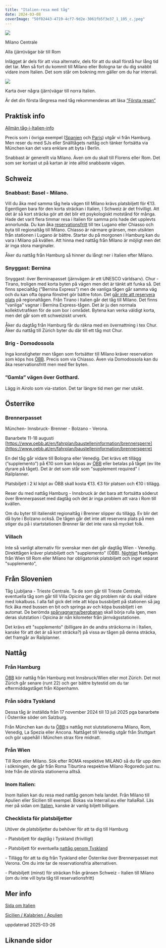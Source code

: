 ```yaml
---
title: "Italien-resa med tåg"
date: 2024-03-08
coverImage: "50f02443-4719-4cf7-9d2e-3061fb5f3e37_1_105_c.jpeg"
---
```


 

![](images/italien-resa_3.jpeg?w=1024)

<figcaption>

Milano Centrale

</figcaption>

 

Alla (järn)vägar bär till Rom

Inlägget är dels för att visa alternativ, dels för att du skall förstå hur lång tid det tar. Men så fort du kommit till Milano eller Bologna tar du dig snabbt vidare inom Italien. Det som står om bokning mm gäller om du har interrail.

 

![](images/italien-resa_1.png?w=628)

<figcaption>

Karta över några (järn)vägar till norra Italien.

</figcaption>

 

Är det din första långresa med tåg rekommenderas att läsa [”Första resan”](https://www.trainfo.eu/forsta-resan/)

## Praktisk info

[Allmän tåg-i-Italien-info](https://www.trainfo.eu/italien/)

Precis som i övriga exempel ([Spanien](https://www.trainfo.eu/spanien-resa/) och [Paris](https://www.trainfo.eu/paris-resa/)) utgår vi från Hamburg. Men reser du med SJs eller Snälltågets nattåg och tänker fortsätta via München kan det vara enklare att byta i Berlin.

Snabbast är generellt via Milano. Även om du skall till Florens eller Rom. Det som ser kortast ut på kartan är inte alltid snabbaste vägen.

## Schweiz

### Snabbast: Basel - Milano.

Vill du åka med samma tåg hela vägen till Milano krävs platsbiljett för €13. Egentligen bara för den korta sträckan i Italien, I Schweiz är det frivilligt. Att det är så kort sträcka gör att det blir ett psykologiskt motstånd för många. Hade det varit flera timmar resa i Italien för samma pris hade det upplevts annorlunda. Du kan åka [reservationsfritt](https://www.trainfo.eu/platsbiljettskrav-eller-inte/) till tex Lugano eller Chiasso och byta till regionaltåg till Milano. Chiasso är närmare gränsen, men utsikten från stationen i Lugano är bättre. Startar du på morgonen i Hamburg kan du vara i Milano på kvällen. Att hinna med nattåg från Milano är möjligt men det är inga stora marginaler.

Åker du nattåg från Hamburg så hinner du långt ner i Italien efter Milano.

### Snyggast: Bernina

Snyggast: över Berninapasset (järnvägen är ett UNESCO världsarv). Chur - Tirano, troligen med korta byten på vägen men det är tänkt att funka så. Det finns specialtåg (”Bernina Express”) men de vanliga tågen går samma väg och du kan ofta öppna fönstret gör bättre foton. Det [går inte att reservera plats](https://www.trainfo.eu/platsbiljettskrav-eller-inte/) på regionaltågen. Från Tirano i Italien går det tåg till Milano. Det finns "vanliga" vagnar i Bernina Express-tågen. Det är ju den normala kollektivtrafiken för de som bor i området. Bytena kan verka väldigt korta, men det går som ett schweiziskt urverk.

Åker du dagtåg från Hamburg får du räkna med en övernattning i tex Chur. Åker du nattåg till Zürich byter du där till ett tåg mot Chur.

### Brig - Domodossola

Inga konstigheter men tågen som fortsätter till Milano kräver reservation som köps hos [ÖBB](https://www.trainfo.eu/nightjet/). Precis som via Chiasso. Även via Domodossola kan du åka reservationsfritt men med fler byten.

### ”Gamla” vägen över Gotthard.

Lägg in Airolo som via-station. Det tar längre tid men ger mer utsikt.

## Österrike

### Brennerpasset

München- Innsbruck- Brenner - Bolzano - Verona.

Banarbete 11-18 augusti [https://www.oebb.at/en/fahrplan/baustelleninformation/brennersperre](https://www.oebb.at/en/fahrplan/baustelleninformation/brennersperre)

En del tåg går vidare till Bologna eller Venedig. Det krävs ett tillägg (”supplemento”) på €10 som kan köpas av [ÖBB](https://www.trainfo.eu/nightjet/) eller betalas på tåget (ev lite dyrare på tåget). Det är det som står som "supplement required" i Railplanner.

Platsbiljett i 2 kl köpt av ÖBB skall kosta €13. €3 för platsen och €10 i tillägg.

Reser du med nattåg Hamburg - Innsbruck är det bara att fortsätta söderut över Brennerpasset med dagtåg och det är inga problem att vara i Rom till kvällen.

Om du byter till italienskt regionaltåg i Brenner slipper du tillägg. Ev blir det då byte i Bolzano också. De tågen går det inte att reservera plats på men stiger du på i startstationen Brenner lär det inte vara så mycket folk.

### Villach

Inte så vanligt alternativ för svenskar men det går dagtåg Wien - Venedig. Direkttågen kräver platsbiljett och "supplemento" (ÖBB). [Nightjet](https://www.trainfo.eu/nightjet/) Nattågen från Wien till Rom eller Milano har obligatorisk platsbiljett och inget separat "supplemento",

## Från Slovenien

Tåg Ljubljana - Trieste Centrale. Ta de som går till Trieste Centrale, eventuella tåg som går till Villa Opicina ger dig problem när du skall vidare med lokalbuss. I alla fall gick det inte att köpa bussbiljett på stationen så jag fick åka med bussen en bit och springa av och köpa bussbiljett i en automat. De berömda [spårvagnarna/bergbanan](https://en.wikipedia.org/wiki/Trieste–Opicina_tramway) skall börja rulla igen, men deras slutstation i Opicina är nån kilometer från järnvägsstationen.

Det krävs ett "supplemento" (billigare än de andra sträckorna in i Italien, kanske för att det är så kort sträcka?) på vissa av tågen på denna sträcka, det framgår av Railplanner.

## Nattåg

### Från Hamburg

[ÖBB](https://www.trainfo.eu/nightjet/) kör nattåg från Hamburg mot Innsbruck/Wien eller mot Zürich. Det mot Zürich går senare (runt 22) och ger bättre bytestid om du tar eftermiddagståget från Köpenhamn.

### Från södra Tyskland

Dessa tåg är inställda från 17 november 2024 till 13 juli 2025 pga banarbete i Österrike söder om Salzburg.

Från München kan du ta [ÖBB](https://www.trainfo.eu/nightjet/):s nattåg mot slutstationerna Milano, Rom, Venedig, La Spezia eller Ancona. Nattåget till Venedig utgår från Stuttgart och gör uppehåll i München strax före midnatt.

### Från Wien

Till Rom eller Milano. Sök efter ROMA respektive MILANO så du får upp dem i sökningen, de går från Roma Tiburtina respektive Milano Rogoredo just nu. Inte från de största stationerna alltså.

### Inom Italien:

Inom Italien kan du resa med nattåg genom hela landet. Från Milano till Apulien eller Sicilien till exempel. Bokas via Interrail.eu eller ItaliaRail. Läs mer på sidan om [Italien](https://www.trainfo.eu/italien/), kanske är vanlig biljett billigare.

### Checklista för platsbiljetter

Utöver de platsbiljetter du behöver för att ta dig till Hamburg

\- Platsbiljett för dagtåg i Tyskland (frivilligt)

\- Platsbiljett för eventuella [nattåg genom Tyskland](https://www.trainfo.eu/nightjet/)

\- Tillägg för att ta dig från Tyskland eller Österrike över Brennerpasset mot Verona. Om du inte tar de reservationsfria alternativen.

\- Platsbiljett (minst) för sträckan från gränsen Schweiz - Italien till Milano (om du inte vill byta tåg till reservationsfritt)

## Mer info

[Sida om Italien](https://www.trainfo.eu/italien/)

[Sicilien / Kalabrien / Apulien](https://www.trainfo.eu/sicilien-kalbrien-apulien/)

uppdaterad 2025-03-26

## Liknande sidor
